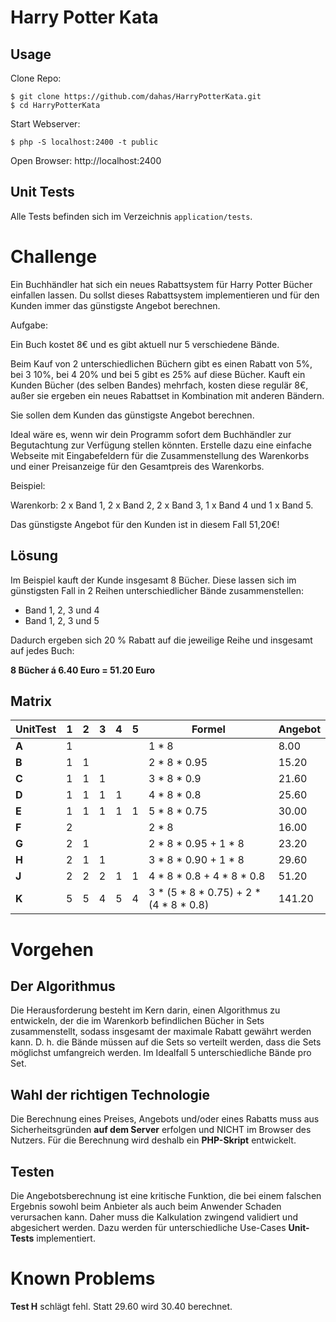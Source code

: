 # Harry Potter Kata

## Usage

Clone Repo:

````
$ git clone https://github.com/dahas/HarryPotterKata.git
$ cd HarryPotterKata
````

Start Webserver:

````
$ php -S localhost:2400 -t public
````

Open Browser: http://localhost:2400

## Unit Tests

Alle Tests befinden sich im Verzeichnis `application/tests`.

# Challenge

Ein Buchhändler hat sich ein neues Rabattsystem für Harry Potter Bücher einfallen lassen. Du sollst dieses Rabattsystem implementieren und für den Kunden immer das günstigste Angebot berechnen.

Aufgabe:

Ein Buch kostet 8€ und es gibt aktuell nur 5 verschiedene Bände.

Beim Kauf von 2 unterschiedlichen Büchern gibt es einen Rabatt von 5%, bei 3 10%, bei 4 20% und bei 5  gibt es 25%  auf diese Bücher. Kauft ein Kunden Bücher (des selben Bandes) mehrfach, kosten diese regulär 8€, außer sie ergeben ein neues Rabattset in Kombination mit anderen Bändern.

Sie sollen dem Kunden das günstigste Angebot berechnen.

Ideal wäre es, wenn wir dein Programm sofort dem Buchhändler zur Begutachtung zur Verfügung stellen könnten. Erstelle dazu eine einfache Webseite mit Eingabefeldern für die Zusammenstellung des Warenkorbs und einer Preisanzeige für den Gesamtpreis des Warenkorbs.

Beispiel:

Warenkorb: 2 x Band 1, 2 x Band 2, 2 x Band 3, 1 x Band 4 und 1 x Band 5.

Das günstigste Angebot für den Kunden ist in diesem Fall 51,20€!

## Lösung

Im Beispiel kauft der Kunde insgesamt 8 Bücher. Diese lassen sich im günstigsten Fall in 2 Reihen unterschiedlicher Bände zusammenstellen:

- Band 1, 2, 3 und 4  
- Band 1, 2, 3 und 5

Dadurch ergeben sich 20 % Rabatt auf die jeweilige Reihe und insgesamt auf jedes Buch:

**8 Bücher á 6.40 Euro = 51.20 Euro**

## Matrix

| UnitTest |  1  |  2  |  3  |  4  |  5  | Formel                                  | Angebot |
|------|-----|-----|-----|-----|-----|-----------------------------------------|---------|
|**A** |  1  |     |     |     |     | 1 * 8									                  |   8.00  |
|**B** |  1  |  1  |     |     |     | 2 * 8 * 0.95							              |  15.20  |
|**C** |  1  |  1  |  1  |     |     | 3 * 8 * 0.9							                |  21.60  |
|**D** |  1  |  1  |  1  |  1  |     | 4 * 8 * 0.8							                |  25.60  |
|**E** |  1  |  1  |  1  |  1  |  1  | 5 * 8 * 0.75							              |  30.00  |
|**F** |  2  |     |     |     |     | 2 * 8									                  |  16.00  |
|**G** |  2  |  1  |     |     |     | 2 * 8 * 0.95 + 1 * 8				          	|  23.20  |
|**H** |  2  |  1  |  1  |     |     | 3 * 8 * 0.90 + 1 * 8					          |  29.60  |
|**J** |  2  |  2  |  2  |  1  |  1  | 4 * 8 * 0.8 + 4 * 8 * 0.8				      	|  51.20  |
|**K** |  5  |  5  |  4  |  5  |  4  | 3 * (5 * 8 * 0.75) + 2 * (4 * 8 * 0.8)	| 141.20  |


# Vorgehen

## Der Algorithmus

Die Herausforderung besteht im Kern darin, einen Algorithmus zu entwickeln, der die im Warenkorb befindlichen Bücher in Sets zusammenstellt, sodass insgesamt der maximale Rabatt gewährt werden kann. D. h. die Bände müssen auf die Sets so verteilt werden, dass die Sets möglichst umfangreich werden. Im Idealfall 5 unterschiedliche Bände pro Set.

## Wahl der richtigen Technologie

Die Berechnung eines Preises, Angebots und/oder eines Rabatts muss aus Sicherheitsgründen **auf dem Server** erfolgen und NICHT im Browser des Nutzers. Für die Berechnung wird deshalb ein **PHP-Skript** entwickelt.

## Testen

Die Angebotsberechnung ist eine kritische Funktion, die bei einem falschen Ergebnis sowohl beim Anbieter als auch beim Anwender Schaden verursachen kann. Daher muss die Kalkulation zwingend validiert und abgesichert werden. Dazu werden für unterschiedliche Use-Cases **Unit-Tests** implementiert.

# Known Problems

**Test H** schlägt fehl. Statt 29.60 wird 30.40 berechnet.
